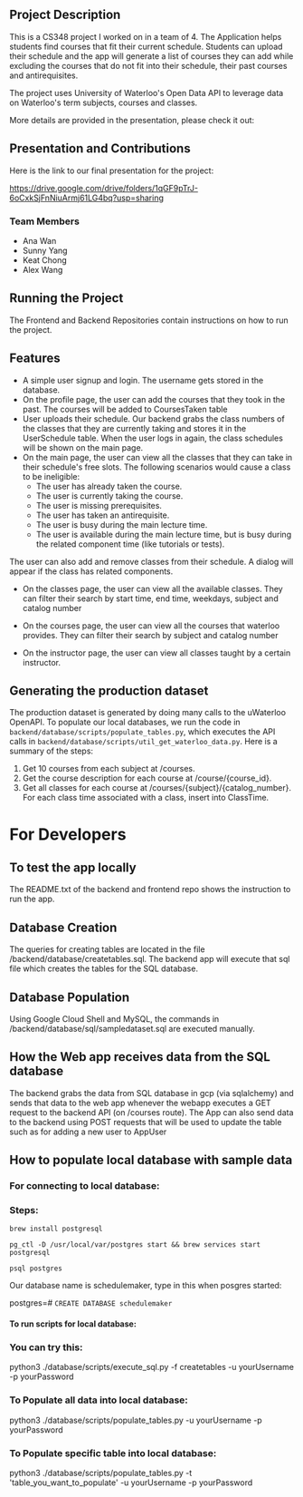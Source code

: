 ## Project Description
This is a CS348 project I worked on in a team of 4. The Application helps students find courses that fit their current schedule. Students can upload their schedule and the app will generate a list of courses they can add while excluding the courses that do not fit into their schedule, their past courses and antirequisites. 

The project uses University of Waterloo's Open Data API to leverage data on Waterloo's term subjects, courses and classes. 

More details are provided in the presentation, please check it out:

## Presentation and Contributions
Here is the link to our final presentation for the project:

https://drive.google.com/drive/folders/1qGF9pTrJ-6oCxkSjFnNiuArmj61LG4bq?usp=sharing

### Team Members
- Ana Wan
- Sunny Yang
- Keat Chong
- Alex Wang

## Running the Project
The Frontend and Backend Repositories contain instructions on how to run the project.

## Features
- A simple user signup and login. The username gets stored in the database.
- On the profile page, the user can add the courses that they took in the past. The courses will be added to CoursesTaken table
- User uploads their schedule. Our backend grabs the class numbers of the classes that they are currently taking and stores it in the UserSchedule table. When the user logs in again, the class schedules will be shown on the main page.
- On the main page, the user can view all the classes that they can take in their schedule's free slots. The following scenarios would cause a class to be ineligible:
    - The user has already taken the course.
    - The user is currently taking the course.
    - The user is missing prerequisites.
    - The user has taken an antirequisite.
    - The user is busy during the main lecture time.
    - The user is available during the main lecture time, but is busy during the related component time (like tutorials or tests).

The user can also add and remove classes from their schedule. A dialog will appear if the class has related components.

- On the classes page, the user can view all the available classes. They can filter their search by start time, end time, weekdays, subject and catalog number

- On the courses page, the user can view all the courses that waterloo provides. They can filter their search by subject and catalog number
 
- On the instructor page, the user can view all classes taught by a certain instructor.

## Generating the production dataset
The production dataset is generated by doing many calls to the uWaterloo OpenAPI. To populate our local databases, we run the code in `backend/database/scripts/populate_tables.py`, which executes the API calls in `backend/database/scripts/util_get_waterloo_data.py`. Here is a summary of the steps: 
1. Get 10 courses from each subject at /courses.
2. Get the course description for each course at /course/{course_id}.
3. Get all classes for each course at /courses/{subject}/{catalog_number}. For each class time associated with a class, insert into ClassTime.

# For Developers
## To test the app locally
The README.txt of the backend and frontend repo shows the instruction to run the app.

## Database Creation
The queries for creating tables are located in the file /backend/database/createtables.sql.
The backend app will execute that sql file which creates the tables for the SQL database.

## Database Population
Using Google Cloud Shell and MySQL, the commands in /backend/database/sql/sampledataset.sql are executed manually.

## How the Web app receives data from the SQL database
The backend grabs the data from SQL database in gcp (via sqlalchemy) and sends that data to the web app whenever the webapp executes a GET request to the backend API (on /courses route).
The App can also send data to the backend using POST requests that will be used to update the table such as for adding a new
user to AppUser

## How to populate local database with sample data

### For connecting to local database:

### Steps: 
`brew install postgresql`

`pg_ctl -D /usr/local/var/postgres start && brew services start postgresql`

`psql postgres`

Our database name is schedulemaker, type in this when posgres started:

postgres=# `CREATE DATABASE schedulemaker`


#### To run scripts for local database:

### You can try this:
python3 ./database/scripts/execute_sql.py -f createtables -u yourUsername -p yourPassword

### To Populate all data into local database:
python3 ./database/scripts/populate_tables.py -u yourUsername -p yourPassword

### To Populate specific table into local database:
python3 ./database/scripts/populate_tables.py -t 'table_you_want_to_populate' -u yourUsername -p yourPassword

